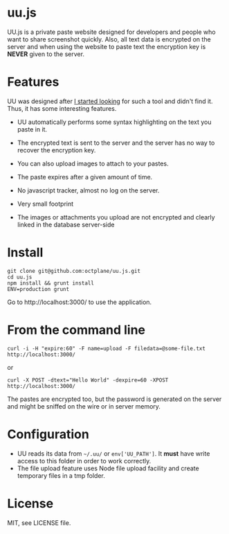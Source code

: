 uu.js
=====

UU.js is a private paste website designed for developers and people who want to share screenshot quickly. Also, all text data is encrypted on the server and when using the website to paste text
the encryption key is **NEVER** given to the server.

Features
========

UU was designed after <a href='http://stackoverflow.com/questions/9465215/pastie-with-api-and-language-detection'>I started looking</a> for such a tool and didn't find it. Thus, it has some interesting features.

- UU automatically performs some syntax highlighting on the text you paste in it.
- The encrypted text is sent to the server and the server has no way to recover the encryption key.

- You can also upload images to attach to your pastes.

- The paste expires after a given amount of time.

- No javascript tracker, almost no log on the server.
- Very small footprint
- The images or attachments you upload are not encrypted and clearly linked in the database server-side

Install
=======

```
git clone git@github.com:octplane/uu.js.git
cd uu.js
npm install && grunt install
ENV=production grunt

```

Go to http://localhost:3000/ to use the application.

From the command line
=====================

```
curl -i -H "expire:60" -F name=upload -F filedata=@some-file.txt http://localhost:3000/
```
or
```
curl -X POST -dtext="Hello World" -dexpire=60 -XPOST http://localhost:3000/
```

The pastes are encrypted too, but the password is generated on the server and might be sniffed on the wire or in server memory.

Configuration
===========

- UU reads its data from `~/.uu/` or `env['UU_PATH']`. It **must** have write access to this folder in order to work correctly.
- The file upload feature uses Node file upload facility and create temporary files in a tmp folder.

License
======

MIT, see LICENSE file.
